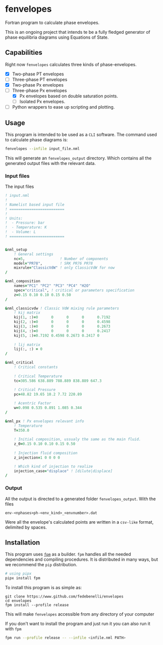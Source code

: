 # fenvelopes
Fortran program to calculate phase envelopes.

This is an ongoing project that intends te be a fully fledged generator of phase
equilibria diagrams using Equations of State.

## Capabilities
Right now `fenvelopes` calculates three kinds of phase-envelopes.

- [x] Two-phase PT envelopes
- [ ] Three-phase PT envelopes
- [x] Two-phase Px envelopes
- [ ] Three-phase Px envelopes
    - [x] Px envelopes based on double saturation points.
    - [ ] Isolated Px envelopes.
- [ ] Python wrappers to ease up scripting and plotting.

## Usage
This program is intended to be used as a `CLI` software. The command used to
calculate phase diagrams is:

```bash
fenvelopes --infile input_file.nml
```

This will generate an `fenvelopes_output` directory. Which contains all the
generated output files with the relevant data.

### Input files
The input files 

```fortran
! input.nml
!
! Namelist based input file
! =========================
!
! Units:
!  - Pressure: bar
!  - Temperature: K
!  - Volume: L
! =========================


&nml_setup
    ! General settings
    nc=5,                ! Number of components
    model="PR78",        ! SRK PR76 PR78
    mixrule="ClassicVdW" ! only ClassicVdW for now
/

&nml_composition
    names="PC1" "PC2" "PC3" "PC4" "H2O"
    spec="critical", ! critical or parameters specification
    z=0.15 0.10 0.10 0.15 0.50
/

&nml_classicvdw ! Classic VdW mixing rule parameters
    ! kij matrix
    kij(1, :)=0      0      0      0      0.7192
    kij(2, :)=0      0      0      0      0.4598
    kij(3, :)=0      0      0      0      0.2673
    kij(4, :)=0      0      0      0      0.2417
    kij(5, :)=0.7192 0.4598 0.2673 0.2417 0
    
    ! lij matrix
    lij(:, :) = 0
/

&nml_critical
    ! Critical constants
    
    ! Critical Temperature
    tc=305.586 638.889 788.889 838.889 647.3
    
    ! Critical Pressure
    pc=48.82 19.65 10.2 7.72 220.89

    ! Acentric Factor
    w=0.098 0.535 0.891 1.085 0.344
/

&nml_px ! Px envelopes relevant info
    ! Temperature
    T=350.0
    
    ! Initial composition, ussualy the same as the main fluid.
    z_0=0.15 0.10 0.10 0.15 0.50 
    
    ! Injection fluid composition
    z_injection=1 0 0 0 0

    ! Which kind of injection to realize
    injection_case="displace" ! [dilute|displace]
/
```

### Output
All the output is directed to a generated folder `fenvelopes_output`. With the files

`env-<nphases>ph-<env_kind>_<envnumber>.dat`

Were all the envelope's calculated points are written in a `csv-like` format,
delimited by spaces.

## Installation
This program uses [`fpm`](https://fpm.fortran-lang.org) as a builder. `fpm`
handles all the needed dependencies and compiling procedures.
It is distributed in many ways, but we recommend the `pip` distribution. 

```bash
# using pipx
pipx install fpm
```

To install this program is as simple as:

```
git clone https://www.github.com/fedebenelli/envelopes
cd envelopes
fpm install --profile release
```
This will make `fenvelopes` accessible from any directory of your computer

If you don't want to install the program and just run it you can also run it
with `fpm`

```bash
fpm run --profile release -- --infile <infile.nml PATH>
```